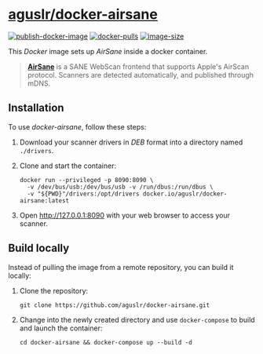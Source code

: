 [aguslr/docker-airsane][1]
==========================

[![publish-docker-image](https://github.com/aguslr/docker-airsane/actions/workflows/docker-publish.yml/badge.svg)](https://github.com/aguslr/docker-airsane/actions/workflows/docker-publish.yml) [![docker-pulls](https://img.shields.io/docker/pulls/aguslr/docker-airsane)](https://hub.docker.com/r/aguslr/docker-airsane) [![image-size](https://img.shields.io/docker/image-size/aguslr/docker-airsane/latest)](https://hub.docker.com/r/aguslr/docker-airsane)


This *Docker* image sets up *AirSane* inside a docker container.

> **[AirSane][2]** is a SANE WebScan frontend that supports Apple's AirScan
> protocol. Scanners are detected automatically, and published through mDNS.


Installation
------------

To use *docker-airsane*, follow these steps:

1. Download your scanner drivers in *DEB* format into a directory named
   `./drivers`.

2. Clone and start the container:

       docker run --privileged -p 8090:8090 \
         -v /dev/bus/usb:/dev/bus/usb -v /run/dbus:/run/dbus \
         -v "${PWD}"/drivers:/opt/drivers docker.io/aguslr/docker-airsane:latest

3. Open <http://127.0.0.1:8090> with your web browser to access your scanner.


Build locally
-------------

Instead of pulling the image from a remote repository, you can build it locally:

1. Clone the repository:

       git clone https://github.com/aguslr/docker-airsane.git

2. Change into the newly created directory and use `docker-compose` to build and
   launch the container:

       cd docker-airsane && docker-compose up --build -d


[1]: https://github.com/aguslr/docker-airsane
[2]: https://github.com/SimulPiscator/AirSane
